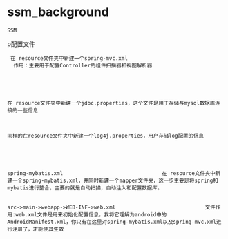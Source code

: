 # ssm_background

																										
																										
																										
	SSM																									
p配置文件																										
																										
	 在 resource文件夹中新建一个spring-mvc.xml																									
	  作用：主要用于配置Controller的组件扫描器和视图解析器																									
																										
																										
																										
																										
																										
	在 resource文件夹中新建一个jdbc.properties，这个文件是用于存储与mysql数据库连接的一些信息																									
																										
																										
																										
	同样的在resource文件夹中新建一个log4j.properties，用户存储log配置的信息																									
																										
																										
																										
																										
																										
	spring-mybatis.xml								  在 resource文件夹中新建一个spring-mybatis.xml，并同时新建一个mapper文件夹，这一步主要是将spring和mybatis进行整合，主要的就是自动扫描，自动注入和配置数据库。																	
																										
																										
	src->main->webapp->WEB-INF->web.xml								文件作用:web.xml文件是用来初始化配置信息，我将它理解为android中的AndroidManifest.xml，你只有在这里对spring-mybatis.xml以及spring-mvc.xml进行注册了，才能使其生效																	
